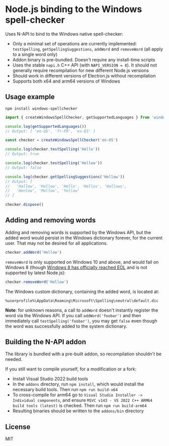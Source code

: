 # Node.js binding to the Windows spell-checker

Uses N-API to bind to the Windows native spell-checker:

* Only a minimal set of operations are currently implemented: `testSpelling`, `getSpellingSuggestions`, `addWord` and `removeWord` (all apply to a single word only)
* Addon binary is pre-bundled. Doesn't require any install-time scripts
* Uses the stable `napi.h` C++ API (with `NAPI_VERSION = 8`). It should not generally require recompilation for new different Node.js versions
* Should work in different versions of Electron.js without recompilation
* Supports both x64 and arm64 versions of Windows

## Usage example
```
npm install windows-spellchecker
```

```ts
import { createWindowsSpellChecker, getSupportedLanguages } from 'windows-spellchecker'

console.log(getSupportedLanguages())
// Output: [ 'en-US', 'fr-FR', 'es-ES' ]

const checker = createWindowsSpellChecker('en-US')

console.log(checker.testSpelling('Hello'))
// Output: true

console.log(checker.testSpelling('Hellow'))
// Output: false

console.log(checker.getSpellingSuggestions('Hellow'))
// Output: [
//   'Hallow', 'Hollow', 'Hello', 'Hellos', 'Hallows',
//   'Henlow', 'Mellow', 'Yellow'
// ]

checker.dispose()
```

## Adding and removing words

Adding and removing words is supported by the Windows API, but the added word would persist in the Windows dictionary forever, for the current user. That may not be desired for all applications.

```ts
checker.addWord('Hellow')
```

`removeWord` is only supported on Windows 10 and above, and would fail on Windows 8 (though [Windows 8 has officially reached EOL](https://support.microsoft.com/en-us/windows/windows-8-1-support-ended-on-january-10-2023-3cfd4cde-f611-496a-8057-923fba401e93#:~:text=As%20a%20reminder%2C%20Windows%208.1,will%20no%20longer%20be%20provided.) and is not supported by latest Node.js):
```ts
checker.removeWord('Hellow')
```

The Windows custom dictionary, containing the added word, is located at:
```
%userprofile%\AppData\Roaming\Microsoft\Spelling\neutral\default.dic
```

**Note**: for unknown reasons, a call to `addWord` doesn't instantly register the word via the Windows API. If you call `addWord('foobar')` and then immediately call `testSpelling('foobar')`, you may get `false` even though the word was successfully added to the system dictionary.

## Building the N-API addon

The library is bundled with a pre-built addon, so recompilation shouldn't be needed.

If you still want to compile yourself, for a modification or a fork:

* Install Visual Studio 2022 build tools
* In the `addons` directory, run `npm install`, which would install the necessary build tools. Then run `npm run build-x64`
* To cross-compile for arm64 go to `Visual Studio Installer -> Individual components`, and ensure `MSVC v143 - VS 2022 C++ ARM64 build tools (latest)` is checked. Then run `npm run build-arm64`
* Resulting binaries should be written to the `addons/bin` directory

## License

MIT
